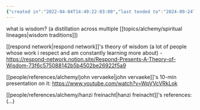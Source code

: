 ```yaml
---
{"created in":"2022-04-04T14:49:22-03:00","last tended to":"2024-09-24T16:19:01-03:00","tags":["alchemy","concept","🌱"],"dg-publish":true,"notestage":["🌱"],"permalink":"/concepts/alchemy/wisdom/","dgPassFrontmatter":true,"created":"2022-04-04T14:49:22.557-03:00","updated":"2024-09-24T16:18:59.267-03:00"}
---
```


what is wisdom? (a distillation across multiple [[topics/alchemy/spiritual lineages\|wisdom traditions]])

[[respond network\|respond network]]'s theory of wisdom (a lot of people whose work i respect and am constantly learning more about) - https://respond-network.notion.site/Respond-Presents-A-Theory-of-Wisdom-73f6c575088142b5b4502be26922f5a9

[[people/references/alchemy/john vervaeke\|john vervaeke]]'s 10-min presentation on it: https://www.youtube.com/watch?v=WpVVcVRkLok

[[people/references/alchemy/hanzi freinacht\|hanzi freinacht]]'s references: (...)